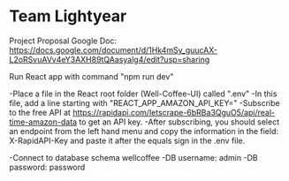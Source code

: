 # Team Lightyear

Project Proposal Google Doc: https://docs.google.com/document/d/1Hk4mSy_guucAX-L2oRSvuAVv4eY3AXH89tQAasyalg4/edit?usp=sharing

Run React app with command "npm run dev"

-Place a file in the React root folder (Well-Coffee-UI) called ".env"
-In this file, add a line starting with "REACT_APP_AMAZON_API_KEY="
-Subscribe to the free API at https://rapidapi.com/letscrape-6bRBa3QguO5/api/real-time-amazon-data to get an API key.
-After subscribing, you should select an endpoint from the left hand menu and copy the information in the field: X-RapidAPI-Key and paste it after the equals sign in the .env file.

-Connect to database schema wellcoffee
-DB username: admin
-DB password: password
